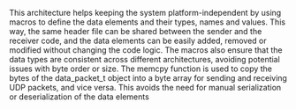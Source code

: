 This architecture helps keeping the system platform-independent by using macros to define the data elements and their types, names and values. This way, the same header file can be shared between the sender and the receiver code, and the data elements can be easily added, removed or modified without changing the code logic. The macros also ensure that the data types are consistent across different architectures, avoiding potential issues with byte order or size. The memcpy function is used to copy the bytes of the data_packet_t object into a byte array for sending and receiving UDP packets, and vice versa. This avoids the need for manual serialization or deserialization of the data elements
